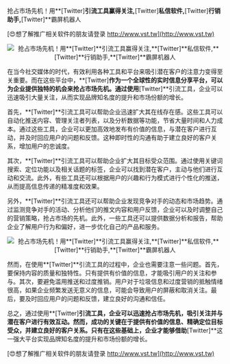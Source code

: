 抢占市场先机！用**[Twitter]**引流工具赢得关注,**[Twitter]**私信软件,**[Twitter]**行销助手,**[Twitter]**霸屏机器人

[😍想了解推广相关软件的朋友请登录 http://www.vst.tw](http://www.vst.tw)

 <center><img src="https://vst.tw/MP4/tuiguang/png/0.png" alt="抢占市场先机！用**[Twitter]**引流工具赢得关注,**[Twitter]**私信软件,**[Twitter]**行销助手,**[Twitter]**霸屏机器人"></center>

在当今社交媒体的时代，有效利用各种工具和平台来吸引潜在客户的注意力变得至关重要。而在这些平台中，**[Twitter]**作为一个全球性的实时信息分享平台，可以为企业提供独特的机会来抢占市场先机。通过使用**[Twitter]**引流工具，企业可以迅速吸引大量关注，从而实现品牌知名度的提升和市场份额的增长。

首先，**[Twitter]**引流工具可以帮助企业迅速扩大其在线存在感。这些工具可以自动化推送内容、管理关注者列表，以及分析数据等功能，节省大量时间和人力成本。通过这些工具，企业可以更加高效地发布有价值的信息，与潜在客户进行互动，并及时回应用户的问题和反馈。这种即时性的沟通有助于建立良好的客户关系，增加用户的忠诚度。

其次，**[Twitter]**引流工具可以帮助企业扩大其目标受众范围。通过使用关键词搜索、定位功能以及相关话题的标签，企业可以找到潜在客户，主动与他们进行互动和交流。此外，有些工具还可以根据用户的兴趣和行为模式进行个性化的推送，从而提高信息传递的精准度和效果。

另外，**[Twitter]**引流工具还可以帮助企业发现竞争对手的动态和市场趋势。通过监测竞争对手的活动、分析他们的推文内容和用户反馈，企业可以及时调整自己的营销策略，抢占市场的先机。此外，一些工具还可以提供数据分析和报告，帮助企业了解用户行为和偏好，进一步优化自己的产品和服务。

 <center><img src="https://vst.tw/MP4/tuiguang/png/1.png" alt="抢占市场先机！用**[Twitter]**引流工具赢得关注,**[Twitter]**私信软件,**[Twitter]**行销助手,**[Twitter]**霸屏机器人"></center>

然而，在使用**[Twitter]**引流工具的过程中，企业也需要注意一些问题。首先，要保持内容的质量和独特性。只有提供有价值的信息，才能吸引用户的关注和参与。其次，要避免滥用推送和过度推销。用户对于垃圾信息和过度营销的抵触情绪很高，如果企业频繁发送无意义的信息，可能会导致用户的屏蔽和取消关注。最后，要及时回应用户的问题和反馈，建立良好的沟通和信任。

总之，通过使用**[Twitter]**引流工具，企业可以迅速抢占市场先机，吸引关注并与潜在客户进行有效互动。然而，成功的关键在于提供有价值的信息、精确定位目标受众，并建立良好的客户关系。只有在这些基础上，企业才能够借助**[Twitter]**这一强大平台实现品牌知名度的提升和市场份额的增长。

[😍想了解推广相关软件的朋友请登录 http://www.vst.tw](http://www.vst.tw)



